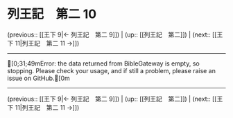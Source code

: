 # 列王記　第二 10

(previous:: [[王下 9|← 列王記　第二 9]]) | (up:: [[列王記　第二]]) | (next:: [[王下 11|列王記　第二 11 →]])

***
[0;31;49mError: the data returned from BibleGateway is empty, so stopping. Please check your usage, and if still a problem, please raise an issue on GitHub.[0m

***

(previous:: [[王下 9|← 列王記　第二 9]]) | (up:: [[列王記　第二]]) | (next:: [[王下 11|列王記　第二 11 →]])

